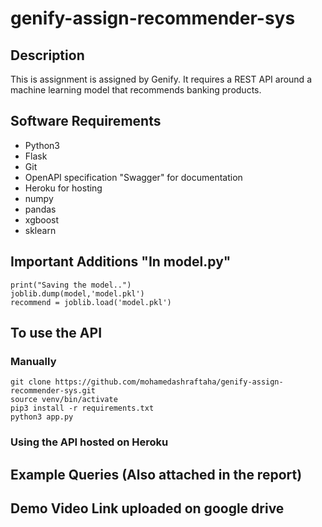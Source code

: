 
# genify-assign-recommender-sys

## Description
This is assignment is assigned by Genify. It requires a REST API around a machine learning model that recommends banking products.


## Software Requirements
* Python3
* Flask
* Git
* OpenAPI specification "Swagger" for documentation
* Heroku for hosting
* numpy 
* pandas 
* xgboost
* sklearn 

## Important Additions "In model.py"
    print("Saving the model..")
    joblib.dump(model,'model.pkl')
    recommend = joblib.load('model.pkl')


## To use the API
### Manually
    git clone https://github.com/mohamedashraftaha/genify-assign-recommender-sys.git
    source venv/bin/activate
    pip3 install -r requirements.txt
    python3 app.py


### Using the API hosted on Heroku

## Example Queries (Also attached in the report)



## Demo Video Link uploaded on google drive

